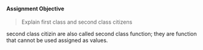 #### Assignment Objective 

>Explain first class and second class citizens

second class citizin are also called second class function; they are function that cannot be used assigned as values.